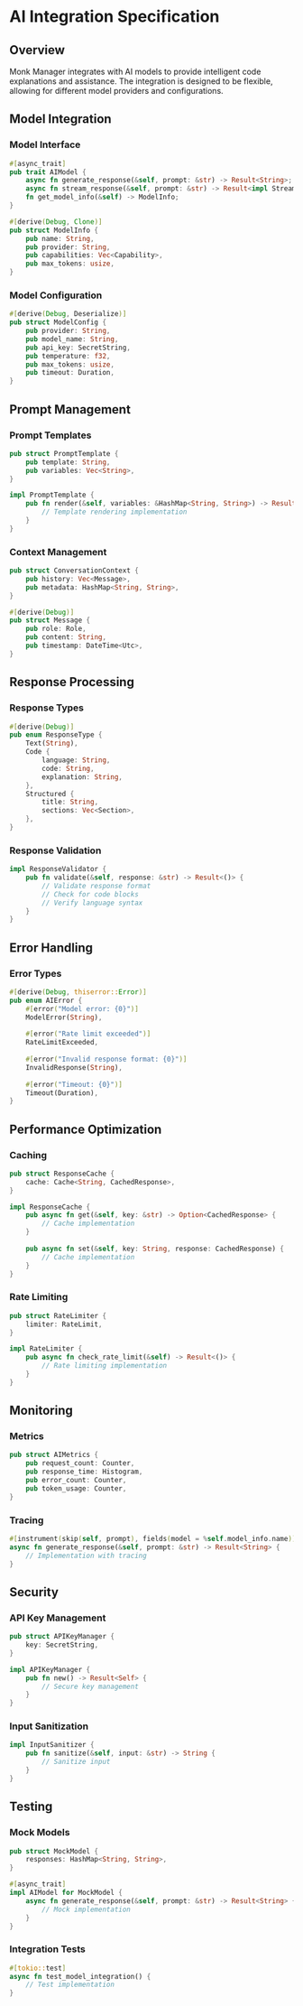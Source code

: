 # AI Integration Specification

## Overview
Monk Manager integrates with AI models to provide intelligent code explanations and assistance. The integration is designed to be flexible, allowing for different model providers and configurations.

## Model Integration

### Model Interface
```rust
#[async_trait]
pub trait AIModel {
    async fn generate_response(&self, prompt: &str) -> Result<String>;
    async fn stream_response(&self, prompt: &str) -> Result<impl Stream<Item = Result<String>>>;
    fn get_model_info(&self) -> ModelInfo;
}

#[derive(Debug, Clone)]
pub struct ModelInfo {
    pub name: String,
    pub provider: String,
    pub capabilities: Vec<Capability>,
    pub max_tokens: usize,
}
```

### Model Configuration
```rust
#[derive(Debug, Deserialize)]
pub struct ModelConfig {
    pub provider: String,
    pub model_name: String,
    pub api_key: SecretString,
    pub temperature: f32,
    pub max_tokens: usize,
    pub timeout: Duration,
}
```

## Prompt Management

### Prompt Templates
```rust
pub struct PromptTemplate {
    pub template: String,
    pub variables: Vec<String>,
}

impl PromptTemplate {
    pub fn render(&self, variables: &HashMap<String, String>) -> Result<String> {
        // Template rendering implementation
    }
}
```

### Context Management
```rust
pub struct ConversationContext {
    pub history: Vec<Message>,
    pub metadata: HashMap<String, String>,
}

#[derive(Debug)]
pub struct Message {
    pub role: Role,
    pub content: String,
    pub timestamp: DateTime<Utc>,
}
```

## Response Processing

### Response Types
```rust
#[derive(Debug)]
pub enum ResponseType {
    Text(String),
    Code {
        language: String,
        code: String,
        explanation: String,
    },
    Structured {
        title: String,
        sections: Vec<Section>,
    },
}
```

### Response Validation
```rust
impl ResponseValidator {
    pub fn validate(&self, response: &str) -> Result<()> {
        // Validate response format
        // Check for code blocks
        // Verify language syntax
    }
}
```

## Error Handling

### Error Types
```rust
#[derive(Debug, thiserror::Error)]
pub enum AIError {
    #[error("Model error: {0}")]
    ModelError(String),
    
    #[error("Rate limit exceeded")]
    RateLimitExceeded,
    
    #[error("Invalid response format: {0}")]
    InvalidResponse(String),
    
    #[error("Timeout: {0}")]
    Timeout(Duration),
}
```

## Performance Optimization

### Caching
```rust
pub struct ResponseCache {
    cache: Cache<String, CachedResponse>,
}

impl ResponseCache {
    pub async fn get(&self, key: &str) -> Option<CachedResponse> {
        // Cache implementation
    }
    
    pub async fn set(&self, key: String, response: CachedResponse) {
        // Cache implementation
    }
}
```

### Rate Limiting
```rust
pub struct RateLimiter {
    limiter: RateLimit,
}

impl RateLimiter {
    pub async fn check_rate_limit(&self) -> Result<()> {
        // Rate limiting implementation
    }
}
```

## Monitoring

### Metrics
```rust
pub struct AIMetrics {
    pub request_count: Counter,
    pub response_time: Histogram,
    pub error_count: Counter,
    pub token_usage: Counter,
}
```

### Tracing
```rust
#[instrument(skip(self, prompt), fields(model = %self.model_info.name))]
async fn generate_response(&self, prompt: &str) -> Result<String> {
    // Implementation with tracing
}
```

## Security

### API Key Management
```rust
pub struct APIKeyManager {
    key: SecretString,
}

impl APIKeyManager {
    pub fn new() -> Result<Self> {
        // Secure key management
    }
}
```

### Input Sanitization
```rust
impl InputSanitizer {
    pub fn sanitize(&self, input: &str) -> String {
        // Sanitize input
    }
}
```

## Testing

### Mock Models
```rust
pub struct MockModel {
    responses: HashMap<String, String>,
}

#[async_trait]
impl AIModel for MockModel {
    async fn generate_response(&self, prompt: &str) -> Result<String> {
        // Mock implementation
    }
}
```

### Integration Tests
```rust
#[tokio::test]
async fn test_model_integration() {
    // Test implementation
}
``` 